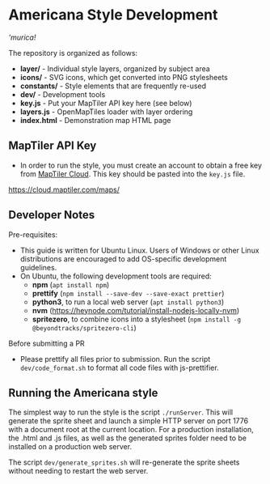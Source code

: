 # Americana Style Development

_'murica!_

The repository is organized as follows:

- **layer/** - Individual style layers, organized by subject area
- **icons/** - SVG icons, which get converted into PNG stylesheets
- **constants/** - Style elements that are frequently re-used
- **dev/** - Development tools
- **key.js** - Put your MapTiler API key here (see below)
- **layers.js** - OpenMapTiles loader with layer ordering
- **index.html** - Demonstration map HTML page

## MapTiler API Key

- In order to run the style, you must create an account to obtain a free key from [MapTiler Cloud](https://cloud.maptiler.com/maps/).  This key should be pasted into the `key.js` file.  

https://cloud.maptiler.com/maps/

## Developer Notes

Pre-requisites:

- This guide is written for Ubuntu Linux. Users of Windows or other Linux distributions are encouraged to add OS-specific development guidelines.
- On Ubuntu, the following development tools are required:
  - **npm** (`apt install npm`)
  - **prettify** (`npm install --save-dev --save-exact prettier`)
  - **python3**, to run a local web server (`apt install python3`)
  - **nvm** (https://heynode.com/tutorial/install-nodejs-locally-nvm)
  - **spritezero**, to combine icons into a stylesheet (`npm install -g @beyondtracks/spritezero-cli`)

Before submitting a PR

- Please prettify all files prior to submission. Run the script `dev/code_format.sh` to format all code files with js-prettifier.

## Running the Americana style

The simplest way to run the style is the script `./runServer`. This will generate the sprite sheet and launch a simple HTTP server on port 1776 with a document root at the current location. For a production installation, the .html and .js files, as well as the generated sprites folder need to be installed on a production web server.

The script `dev/generate_sprites.sh` will re-generate the sprite sheets without needing to restart the web server.

